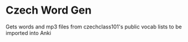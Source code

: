 # Czech Word Gen
Gets words and mp3 files from czechclass101's public vocab lists to be imported into Anki
